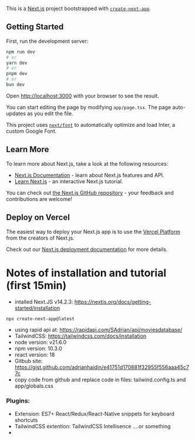 This is a [Next.js](https://nextjs.org/) project bootstrapped with [`create-next-app`](https://github.com/vercel/next.js/tree/canary/packages/create-next-app).

## Getting Started

First, run the development server:

```bash
npm run dev
# or
yarn dev
# or
pnpm dev
# or
bun dev
```

Open [http://localhost:3000](http://localhost:3000) with your browser to see the result.

You can start editing the page by modifying `app/page.tsx`. The page auto-updates as you edit the file.

This project uses [`next/font`](https://nextjs.org/docs/basic-features/font-optimization) to automatically optimize and load Inter, a custom Google Font.

## Learn More

To learn more about Next.js, take a look at the following resources:

- [Next.js Documentation](https://nextjs.org/docs) - learn about Next.js features and API.
- [Learn Next.js](https://nextjs.org/learn) - an interactive Next.js tutorial.

You can check out [the Next.js GitHub repository](https://github.com/vercel/next.js/) - your feedback and contributions are welcome!

## Deploy on Vercel

The easiest way to deploy your Next.js app is to use the [Vercel Platform](https://vercel.com/new?utm_medium=default-template&filter=next.js&utm_source=create-next-app&utm_campaign=create-next-app-readme) from the creators of Next.js.

Check out our [Next.js deployment documentation](https://nextjs.org/docs/deployment) for more details.

# Notes of installation and tutorial (first 15min)

- intalled Next.JS v14.2.3: https://nextjs.org/docs/getting-started/installation
````
npx create-next-app@latest
````
- using rapid api at: https://rapidapi.com/SAdrian/api/moviesdatabase/
- TailwindCSS: https://tailwindcss.com/docs/installation
- node version: v21.6.0
- npm version: 10.3.0
- react version: 18
- Gitbub site: https://gist.github.com/adrianhajdin/e41751d170881f32955f556aaa45c77c
- copy code from github and replace code in files: tailwind.config.ts and app/globals.css


### Plugins:
- Extension: ES7+ React/Redux/React-Native snippets for keyboard shortcuts
- TailwindCSS extention: TailwindCSS Intellisence ....or something
- 